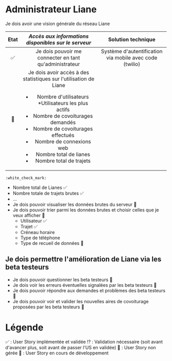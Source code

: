 # Administrateur Liane
Je dois avoir une vision générale du réseau Liane 

| Etat | *Accès aux informations disponibles sur le serveur* | Solution technique |
| :--------------------: |:---------------:| :----------------:|
| :white_check_mark: | Je dois pouvoir me connecter en tant qu'administrateur | Système d'autentification via mobile avec code (twilio) |
| :seedling: | Je dois avoir accès à des statistiques sur l'utilisation de Liane <ul><li>Nombre d'utilisateurs *Utilisateurs les plus actifs</li><li>Nombre de covoiturages demandés</li><li>Nombre de covoiturages effectués</li><li>Nombre de connexions web</li><li>Nombre total de lianes</li><li>Nombre total de trajets</li></ul> | |
    :white_check_mark:


  - Nombre total de Lianes :white_check_mark:
  - Nombre totale de trajets brutes :white_check_mark:
  - ...
- Je dois pouvoir visualiser les données brutes du serveur :seedling:
- Je dois pouvoir trier parmi les données brutes et choisir celles que je veux afficher :seedling:
  - Utilisateur :white_check_mark:
  - Trajet :white_check_mark:
  - Créneau horaire 
  - Type de téléphone 
  - Type de recueil de données :seedling:

## Je dois permettre l'amélioration de Liane via les beta testeurs 
- Je dois pouvoir questionner les beta testeurs :no_entry_sign:
- Je dois voir les erreurs éventuelles signalées par les beta testeurs :no_entry_sign:
- Je dois pouvoir répondre aux demandes et problèmes des beta testeurs :no_entry_sign:
- Je dois pouvoir voir et valider les nouvelles aires de covoiturage proposées par les beta testeurs :no_entry_sign:


# Légende 
:white_check_mark: : User Story implémentée et validée 
:interrobang: : Validation nécessaire (soit avant d'avancer plus, soit avant de passer l'US en validée) 
:no_entry_sign: : User Story non gérée
:seedling: : User Story en cours de développement

